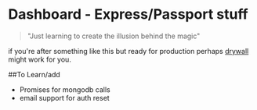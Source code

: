 Dashboard - Express/Passport stuff 
===

> "Just learning to create the illusion behind the magic"

if you're after something like this but ready for production perhaps [drywall](http://jedireza.github.io/drywall/ "drywall") might work for you.

##To Learn/add
- Promises for mongodb calls
- email support for auth reset